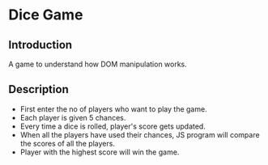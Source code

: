 # Dice Game

## Introduction

A game to understand how DOM manipulation works.

## Description

- First enter the no of players who want to play the game.
- Each player is given 5 chances.
- Every time a dice is rolled, player's score gets updated.
- When all the players have used their chances, JS program will compare the scores of all the players.
- Player with the highest score will win the game.
